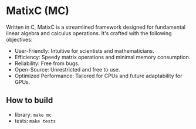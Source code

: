 # MatixC (MC)
Written in C, MatixC is a streamlined framework designed for fundamental linear algebra and calculus operations. It's crafted with the following objectives:

* User-Friendly: Intuitive for scientists and mathematicians.
* Efficiency: Speedy matrix operations and minimal memory consumption.
* Reliability: Free from bugs.
* Open-Source: Unrestricted and free to use.
* Optimized Performance: Tailored for CPUs and future adaptability for GPUs.

## How to build

* library: 
`make mc`
* tests:
`make tests`

